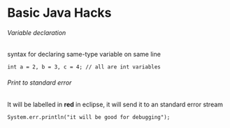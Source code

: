 # Basic Java Hacks

###### Variable declaration
syntax for declaring same-type variable on same line

```
int a = 2, b = 3, c = 4; // all are int variables
```
###### Print to standard error
It will be labelled in __red__ in eclipse, it will send it to an standard error stream

```
System.err.println("it will be good for debugging");
```
